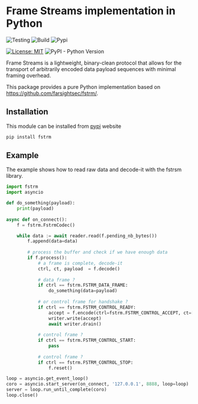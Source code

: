 # Frame Streams implementation in Python

![Testing](https://github.com/dmachard/python-framestream/workflows/Testing/badge.svg) ![Build](https://github.com/dmachard/python-framestream/workflows/Build/badge.svg) ![Pypi](https://github.com/dmachard/python-framestream/workflows/PyPI/badge.svg)

[![License: MIT](https://img.shields.io/badge/License-MIT-yellow.svg)](https://opensource.org/licenses/MIT)
![PyPI - Python Version](https://img.shields.io/pypi/pyversions/fstrm)

Frame Streams is a lightweight, binary-clean protocol that allows for the transport of arbitrarily encoded data payload sequences with minimal framing overhead.

This package provides a pure Python implementation based on https://github.com/farsightsec/fstrm/.

## Installation

This module can be installed from [pypi](https://pypi.org/project/fstrm/) website

```python
pip install fstrm
```

## Example

The example shows how to read raw data and decode-it with the fstrsm library.

```python
import fstrm
import asyncio

def do_something(payload):
    print(payload)
    
async def on_connect():
    f = fstrm.FstrmCodec()

    while data := await reader.read(f.pending_nb_bytes()) 
        f.append(data=data)
        
        # process the buffer and check if we have enough data
        if f.process():
            # a frame is complete, decode-it
            ctrl, ct, payload  = f.decode()
            
            # data frame ?
            if ctrl == fstrm.FSTRM_DATA_FRAME:
                do_something(data=payload)
                
            # or control frame for handshake ?
            if ctrl == fstrm.FSTRM_CONTROL_READY:
                accept = f.encode(ctrl=fstrm.FSTRM_CONTROL_ACCEPT, ct=[b"protobuf:dnstap.Dnstap"])
                writer.write(accept)
                await writer.drain()
                    
            # control frame ?
            if ctrl == fstrm.FSTRM_CONTROL_START:
                pass
                
            # control frame ?
            if ctrl == fstrm.FSTRM_CONTROL_STOP:
                f.reset()  

loop = asyncio.get_event_loop()                
coro = asyncio.start_server(on_connect, '127.0.0.1', 8888, loop=loop)
server = loop.run_until_complete(coro)
loop.close()
```
